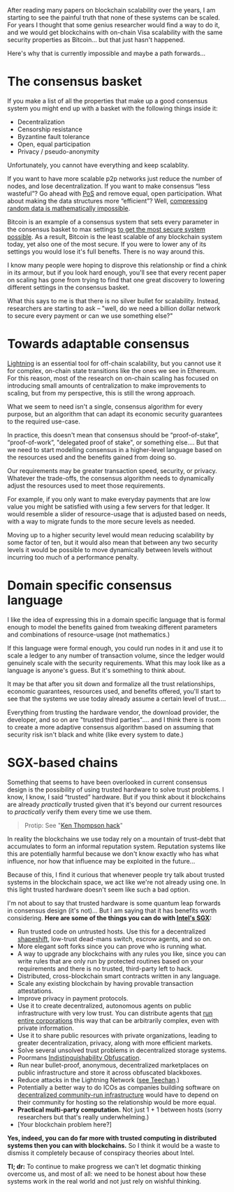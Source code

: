 After reading many papers on blockchain scalability over the years, I am starting to see the painful truth that none of these systems can be scaled. For years I thought that some genius researcher would find a way to do it, and we would get blockchains with on-chain Visa scalability with the same security properties as Bitcoin... but that just hasn't happened.

Here's why that is currently impossible and maybe a path forwards...

# The consensus basket

If you make a list of all the properties that make up a good consensus system you might end up with a basket with the following things inside it:

* Decentralization
* Censorship resistance
* Byzantine fault tolerance 
* Open, equal participation
* Privacy / pseudo-anonymity

Unfortunately, you cannot have everything and keep scalablity.

If you want to have more scalable p2p networks just reduce the number of nodes, and lose decentralization. If you want to make consensus “less wasteful”? Go ahead with [PoS](https://github.com/ethereum/wiki/wiki/Proof-of-Stake-FAQ) and remove equal, open participation. What about making the data structures more “efficient”? Well, [compressing random data is mathematically impossible](http://www.drdobbs.com/architecture-and-design/the-enduring-challenge-of-compressing-ra/240049914).

Bitcoin is an example of a consensus system that sets every parameter in the consensus basket to max settings [to get the most secure system possible](http://unenumerated.blogspot.com.au/2017/02/money-blockchains-and-social-scalability.html). As a result, Bitcoin is the least scalable of any blockchain system today, yet also one of the most secure. If you were to lower any of its settings you would lose it's full benefts. There is no way around this.

I know many people were hoping to disprove this relationship or find a chink in its armour, but if you look hard enough, you'll see that every recent paper on scaling has gone from trying to find that one great discovery to lowering different settings in the consensus basket.

What this says to me is that there is no silver bullet for scalability. Instead, researchers are starting to ask – "well, do we need a billion dollar network to secure every payment or can we use something else?"

# Towards adaptable consensus

[Lightning](https://lightning.network/) is an essential tool for off-chain scalability, but you cannot use it for complex, on-chain state transitions like the ones we see in Ethereum. For this reason, most of the research on on-chain scaling has focused on introducing small amounts of centralization to make improvements to scaling, but from my perspective, this is still the wrong approach.

What we seem to need isn't a single, consensus algorithm for every purpose, but an algorithm that can adapt its economic security guarantees to the required use-case.

In practice, this doesn't mean that consensus should be “proof-of-stake”, “proof-of-work”, "delegated proof of stake", or something else.... But that we need to start modelling consensus in a higher-level language based on the resources used and the benefits gained from doing so.

Our requirements may be greater transaction speed, security, or privacy. Whatever the trade-offs, the consensus algorithm needs to dynamically adjust the resources used to meet those requirements.

For example, if you only want to make everyday payments that are low value you might be satisfied with using a few servers for that ledger. It would resemble a slider of resource-usage that is adjusted based on needs, with a way to migrate funds to the more secure levels as needed. 

Moving up to a higher security level would mean reducing scalability by some factor of ten, but it would also mean that between any two security levels it would be possible to move dynamically between levels without incurring too much of a performance penalty.

# Domain specific consensus language

I like the idea of expressing this in a domain specific language that is formal enough to model the benefits gained from tweaking different parameters and combinations of resource-usage (not mathematics.) 

If this language were formal enough, you could run nodes in it and use it to scale a ledger to any number of transaction volume, since the ledger would genuinely scale with the security requirements. What this may look like as a language is anyone's guess. But it's something to think about.

It may be that after you sit down and formalize all the trust relationships, economic guarantees, resources used, and benefits offered, you'll start to see that the systems we use today already assume a certain level of trust....

Everything from trusting the hardware vendor, the download provider, the developer, and so on are "trusted third parties".... and I think there is room to create a more adaptive consensus algorithm based on assuming that security risk isn't black and white (like every system to date.)

# SGX-based chains

Something that seems to have been overlooked in current consensus design is the possibility of using trusted hardware to solve trust problems. I know, I know, I said “trusted” hardware. But if you think about it blockchains are already *practically* trusted given that it's beyond our current resources to *practically* verify them every time we use them.

>Protip: See "[Ken Thompson hack](http://wiki.c2.com/?TheKenThompsonHack)"

In reality the blockchains we use today rely on a mountain of trust-debt that accumulates to form an informal reputation system. Reputation systems like this are potentially harmful because we don't know exactly who has what influence, nor how that influence may be exploited in the future...

Because of this, I find it curious that whenever people try talk about trusted systems in the blockchain space, we act like we're not already using one. In this light trusted hardware doesn't seem like such a bad option.

I'm not about to say that trusted hardware is some quantum leap forwards in consensus design (it's not)... But I am saying that it has benefits worth considering. **Here are some of the things you can do with [Intel's SGX](https://software.intel.com/en-us/sgx):**

* Run trusted code on untrusted hosts. Use this for a decentralized [shapeshift](https://shapeshift.io/#/coins), low-trust dead-mans switch, escrow agents, and so on.
* More elegant soft forks since you can prove who is running what.
* A way to upgrade any blockchains with any rules you like, since you can write rules that are only run by protected routines based on your requirements and there is no trusted, third-party left to hack.
* Distributed, cross-blockchain smart contracts written in any language.
* Scale any existing blockchain by having provable transaction attestations.
* Improve privacy in payment protocols.
* Use it to create decentralized, autonomous agents on public infrastructure with very low trust. You can distribute agents that [run entire corporations](https://blog.ethereum.org/2014/05/06/daos-dacs-das-and-more-an-incomplete-terminology-guide/) this way that can be arbitrarily complex, even with private information.
* Use it to share public resources with private organizations, leading to greater decentralization, privacy, along with more efficient markets.
* Solve several unsolved trust problems in decentralized storage systems.
* Poormans [Indistinguishability Obfuscation](https://bitcoinmagazine.com/articles/cryptographic-code-obfuscation-decentralized-autonomous-organizations-huge-leap-forward-1391849871/).
* Run near bullet-proof, anonymous, decentralized marketplaces on public infrastructure and store it across obfuscated blackboxes. 
* Reduce attacks in the Lightning Network ([see Teechan](http://hackingdistributed.com/2016/12/22/scaling-bitcoin-with-secure-hardware/).)
* Potentially a better way to do ICOs as companies building software on [decentralized community-run infrastructure](http://roberts.pm/permissioned_resource_coins) would have to depend on their community for hosting so the relationship would be more equal.
* **Practical multi-party computation.** Not just 1 + 1 between hosts (sorry researchers but that's really underwhelming.)
* [Your blockchain problem here?]

**Yes, indeed, you can do far more with trusted computing in distributed systems then you can with blockchains.** So I think it would be a waste to dismiss it completely because of conspiracy theories about Intel.

**Tl; dr:** To continue to make progress we can't let dogmatic thinking overcome us, and most of all: we need to be honest about how these systems work in the real world and not just rely on wishful thinking.